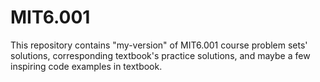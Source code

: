 # MIT6.001
This repository contains "my-version" of MIT6.001 course problem sets' solutions, corresponding textbook's practice solutions, and maybe a few inspiring code examples in textbook.
